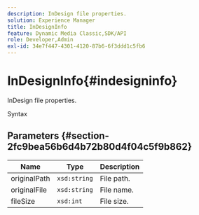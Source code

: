 ```yaml
---
description: InDesign file properties.
solution: Experience Manager
title: InDesignInfo
feature: Dynamic Media Classic,SDK/API
role: Developer,Admin
exl-id: 34e7f447-4301-4120-87b6-6f3ddd1c5fb6
---
```

# InDesignInfo{#indesigninfo}

InDesign file properties.

 Syntax 

## Parameters {#section-2fc9bea56b6d4b72b80d4f04c5f9b862}

|  Name  | Type  | Description  |
|---|---|---|
|  originalPath  | `xsd:string`  | File path.  |
|  originalFile  | `xsd:string`  | File name.  |
|  fileSize  | `xsd:int`  | File size.  |
